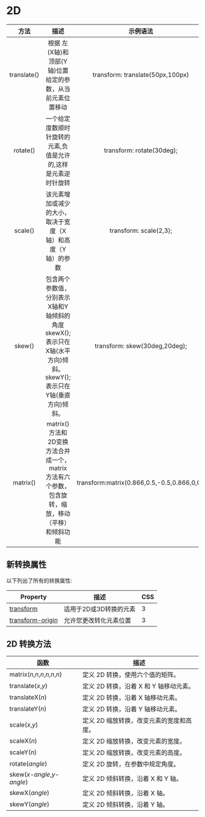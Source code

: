 # 2D

|    方法     |                             描述                             |                  示例语法                   |
| :---------: | :----------------------------------------------------------: | :-----------------------------------------: |
| translate() |  根据 左(X轴)和顶部(Y轴)位置给定的参数，从当前元素位置移动   |      transform: translate(50px,100px)       |
|  rotate()   | 一个给定度数顺时针旋转的元素,负值是允许的,这样是元素逆时针旋转 |          transform: rotate(30deg);          |
|   scale()   | 该元素增加或减少的大小，取决于宽度（X轴）和高度（Y轴）的参数 |           transform: scale(2,3);            |
|   skew()    | 包含两个参数值，分别表示X轴和Y轴倾斜的角度    skewX(<angle>);表示只在X轴(水平方向)倾斜。  skewY(<angle>);表示只在Y轴(垂直方向)倾斜。 |        transform: skew(30deg,20deg);        |
|  matrix()   | matrix()方法和2D变换方法合并成一个， matrix 方法有六个参数，包含旋转，缩放，移动（平移）和倾斜功能 | transform:matrix(0.866,0.5,-0.5,0.866,0,0); |

## 新转换属性

以下列出了所有的转换属性:

| Property                                                     | 描述                   | CSS  |
| ------------------------------------------------------------ | ---------------------- | ---- |
| [transform](http://www.runoob.com/cssref/css3-pr-transform.html) | 适用于2D或3D转换的元素 | 3    |
| [transform-origin](http://www.runoob.com/cssref/css3-pr-transform-origin.html) | 允许您更改转化元素位置 | 3    |

## 2D 转换方法

| 函数                            | 描述                                     |
| ------------------------------- | ---------------------------------------- |
| matrix(*n*,*n*,*n*,*n*,*n*,*n*) | 定义 2D 转换，使用六个值的矩阵。         |
| translate(*x*,*y*)              | 定义 2D 转换，沿着 X 和 Y 轴移动元素。   |
| translateX(*n*)                 | 定义 2D 转换，沿着 X 轴移动元素。        |
| translateY(*n*)                 | 定义 2D 转换，沿着 Y 轴移动元素。        |
| scale(*x*,*y*)                  | 定义 2D 缩放转换，改变元素的宽度和高度。 |
| scaleX(*n*)                     | 定义 2D 缩放转换，改变元素的宽度。       |
| scaleY(*n*)                     | 定义 2D 缩放转换，改变元素的高度。       |
| rotate(*angle*)                 | 定义 2D 旋转，在参数中规定角度。         |
| skew(*x-angle*,*y-angle*)       | 定义 2D 倾斜转换，沿着 X 和 Y 轴。       |
| skewX(*angle*)                  | 定义 2D 倾斜转换，沿着 X 轴。            |
| skewY(*angle*)                  | 定义 2D 倾斜转换，沿着 Y 轴。            |
